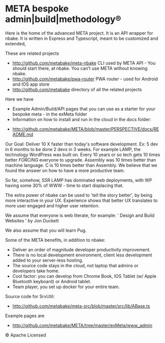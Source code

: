 # META bespoke admin|build|methodology&reg;


Here is the home of the advanced META project. It is an API wrapper for nbake. It is written in Express and Typescript, meant to be customized and extended,

These are related projects
- http://github.com/metabake/meta-nbake CLI used by META API - You should start there, at nbake. You can't use META without knowing nbake.
- http://github.com/metabake/pwa-router PWA router - used for Android and IOS app store
- http://github.com/metabake directory of all the related projects


Here we have
* Example Admin/Build/API pages that you can use as a starter for your bespoke meta - in the exMeta folder
* Information on how to install and run in the cloud in the docs folder:
- http://github.com/metabake/META/blob/master/PERSPECTIVE/docs/README.md




<!-- story -->
Our Goal: Deliver 10 X faster than today's software development. Ex: 5 dev in 6 months to be done 2 devs in 3 weeks.  For example LAMP, the technology WordPress was built on. Every 10 years or so tech gets 10 times better *FORCING* everyone to upgrade. Assembly was 10 times better than machine language. C is 10 times better than Assembly. We believe that we found the answer on how to have a more productive team.

So far, somehow, SSR LAMP has dominated web deployments, with WP having some 30% of WWW - time to start displacing that.

The extra power of nbake can be used to 'tell the story better', by being more interactive in your UX. Experience shows that better UX translates to more user engaged and higher user retention.

We assume that everyone is web literate, for example:
' Design and Build Websites ' by Jon Duckett

We also assume that you will learn Pug.
<!-- end story -->

Some of the META benefits, in addition to nbake:
- Deliver an order of magnitude developer productivity improvement.
- There is no local development environment, client less development added to your server-less hosting.
- The source code stays in the cloud, not laptop that admins or developers take home.
- Cool factor: you can develop from Chrome Book, IOS Tablet (w/ Apple Bluetooth keyboard) or Android tablet.
- Team player, you set up docker for your entire team.

Source code for SrvUtil:
- http://github.com/metabake/meta-src/blob/master/src/lib/ABase.ts

Example pages are
- http://github.com/metabake/META/tree/master/exMeta/www_admin

&copy; Apache Licensed
